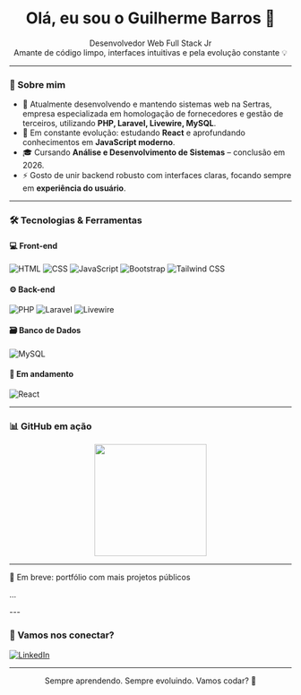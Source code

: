 <h1 align="center">Olá, eu sou o Guilherme Barros 👋</h1>

<p align="center">
  Desenvolvedor Web Full Stack Jr <br>
  Amante de código limpo, interfaces intuitivas e pela evolução constante 💡
</p>

---

### 🚀 Sobre mim

- 💼 Atualmente desenvolvendo e mantendo sistemas web na Sertras, empresa especializada em homologação de fornecedores e gestão de terceiros, utilizando **PHP, Laravel, Livewire, MySQL**.
- 🧠 Em constante evolução: estudando **React** e aprofundando conhecimentos em **JavaScript moderno**.
- 🎓 Cursando **Análise e Desenvolvimento de Sistemas** – conclusão em 2026.
- ⚡ Gosto de unir backend robusto com interfaces claras, focando sempre em **experiência do usuário**.

---

### 🛠️ Tecnologias & Ferramentas

#### 💻 Front-end
![HTML](https://img.shields.io/badge/-HTML5-E34F26?style=flat&logo=html5&logoColor=white)
![CSS](https://img.shields.io/badge/-CSS3-1572B6?style=flat&logo=css3)
![JavaScript](https://img.shields.io/badge/-JavaScript-F7DF1E?style=flat&logo=javascript&logoColor=black)
![Bootstrap](https://img.shields.io/badge/-Bootstrap-7952B3?style=flat&logo=bootstrap)
![Tailwind CSS](https://img.shields.io/badge/-Tailwind-38B2AC?style=flat&logo=tailwind-css)

#### ⚙️ Back-end
![PHP](https://img.shields.io/badge/-PHP-777BB4?style=flat&logo=php)
![Laravel](https://img.shields.io/badge/-Laravel-F9322C?style=flat&logo=laravel)
![Livewire](https://img.shields.io/badge/-Livewire-4E1A74?style=flat&logo=laravel)

#### 🗃️ Banco de Dados
![MySQL](https://img.shields.io/badge/-MySQL-4479A1?style=flat&logo=mysql)

#### 🔄 Em andamento
![React](https://img.shields.io/badge/-React-61DAFB?style=flat&logo=react)

---

### 📊 GitHub em ação

 <!--
<p align="center">
  <img src="https://github-readme-stats.vercel.app/api?username=guibarrosdevv&show_icons=true&theme=react&count_private=true&hide=prs&hide_rank=false" height="165" />
  <img src="https://github-readme-stats.vercel.app/api/top-langs/?username=guibarrosdevv&layout=compact&theme=react&langs_count=8" height="165"/>
</p>
-->

 <p align="center">
  <img src="https://github-readme-stats.vercel.app/api/top-langs/?username=guibarrosdevv&layout=compact&theme=react&langs_count=8" height="200" />
</p>


<!--
<p align="center">
  <img src="https://streak-stats.demolab.com/?user=guibarrosdevv&theme=react&hide_border=false" height="150"/>
</p>
-->

---

<!--
### 📂 Projetos em destaque

| Projeto | Descrição | Tecnologias |
|--------|-----------|-------------|
| `Workout Register` | Registro de treinos pessoais com visual moderno | Laravel · Livewire · Tailwind CSS |
| `Compliance Dashboard` | Dashboard de análise de fornecedores e due diligence | Laravel · Bootstrap · MySQL |
-->

🧪 Em breve: portfólio com mais projetos públicos
 <p>
  ...
</p>
---

### 🤝 Vamos nos conectar?

[![LinkedIn](https://img.shields.io/badge/-LinkedIn-0A66C2?style=flat&logo=linkedin&logoColor=white)](https://www.linkedin.com/in/guilherme-barross/)
<!--
[![Instagram](https://img.shields.io/badge/-Instagram-E4405F?style=flat&logo=instagram&logoColor=white)](https://www.instagram.com/seuuser.dev/)
[![Portfólio](https://img.shields.io/badge/-Portfólio-000?style=flat&logo=github&logoColor=white)](https://github.com/SeuUsuario)
-->
---

<p align="center">
  Sempre aprendendo. Sempre evoluindo. Vamos codar? 🚀
</p>
